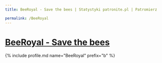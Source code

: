 ```yaml
---
title: BeeRoyal - Save the bees | Statystyki patronite.pl | Patromierz

permalink: /BeeRoyal
---
```


# [BeeRoyal - Save the bees](https://patronite.pl/BeeRoyal)

{% include profile.md name="BeeRoyal" prefix="b" %}
